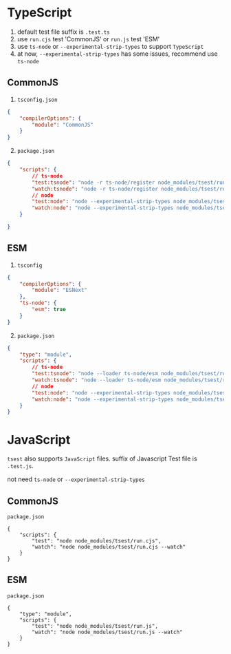 # TypeScript

1. default test file suffix is `.test.ts`
2. use `run.cjs` test 'CommonJS' or `run.js` test 'ESM'
3. use `ts-node` or `--experimental-strip-types` to support `TypeScript`
4. at now, `--experimental-strip-types` has some issues, recommend use `ts-node`

## CommonJS

1. `tsconfig.json`

```json
{
    "compilerOptions": {
        "module": "CommonJS"
    }
}
```


2. `package.json`

```json
{
    "scripts": {
        // ts-node
        "test:tsnode": "node -r ts-node/register node_modules/tsest/run.cjs",
        "watch:tsnode": "node -r ts-node/register node_modules/tsest/run.cjs --watch",
        // node
        "test:node": "node --experimental-strip-types node_modules/tsest/run.cjs",
        "watch:node": "node --experimental-strip-types node_modules/tsest/run.cjs --watch",
    }

}
```


## ESM

1. `tsconfig`

```json
{
    "compilerOptions": {
        "module": "ESNext"
    },
    "ts-node": {
        "esm": true
    }
}
```

2. `package.json`

```json
{
    "type": "module",
    "scripts": {
        // ts-node
        "test:tsnode": "node --loader ts-node/esm node_modules/tsest/run",
        "watch:tsnode": "node --loader ts-node/esm node_modules/tsest/run --watch",
        // node
        "test:node": "node --experimental-strip-types node_modules/tsest/run.js",  
        "watch:node": "node --experimental-strip-types node_modules/tsest/run.js --watch"
    }   
}

```


# JavaScript

`tsest` also supports `JavaScript` files. suffix of Javascript Test file is `.test.js`.

not need `ts-node` or `--experimental-strip-types`

## CommonJS

`package.json`

```
{
    "scripts": {
        "test": "node node_modules/tsest/run.cjs",  
        "watch": "node node_modules/tsest/run.cjs --watch"
    }   
}
```

## ESM

`package.json`

```
{
    "type": "module",
    "scripts": {
        "test": "node node_modules/tsest/run.js",
        "watch": "node node_modules/tsest/run.js --watch"
    }
}
